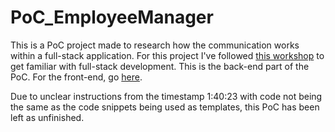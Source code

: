 # PoC_EmployeeManager

This is a PoC project made to research how the communication works within a full-stack application. For this project I've followed [this workshop](https://www.youtube.com/watch?v=Gx4iBLKLVHk) to get familiar with full-stack development. This is the back-end part of the PoC. For the front-end, go [here](https://github.com/rmzhen/PoC_EmployeeManagerFE).

Due to unclear instructions from the timestamp 1:40:23 with code not being the same as the code snippets being used as templates, this PoC has been left as unfinished.

